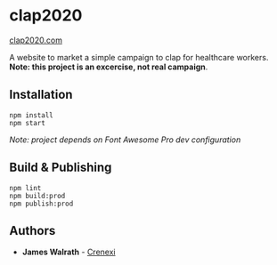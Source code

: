 # clap2020
[clap2020.com](https://clap2020.com)

A website to market a simple campaign to clap for healthcare workers. **Note: this project is an excercise, not real campaign**.

## Installation

```
npm install
npm start
```

*Note: project depends on Font Awesome Pro dev configuration*

## Build & Publishing

```
npm lint
npm build:prod
npm publish:prod
```

## Authors

* **James Walrath** - [Crenexi](https://github.com/crenexi)
